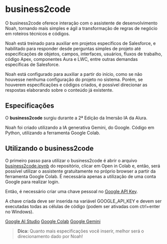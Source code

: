 # business2code

O business2code oferece interação com o assistente de desenvolvimento Noah, tornando mais simples e ágil a transformação de regras de negócio em roteiros técnicos e códigos.

Noah está treinado para auxiliar em projetos específicos de Salesforce, e habilitado para responder desde perguntas simples de projeto até especificações de objetos, campos, interfaces, usuários, fluxos de trabalho, código Apex, componentes Aura e LWC, entre outras demandas específicas de Salesforce.

Noah está configurado para auxiliar a partir do início, como se não houvesse nenhuma configuração do projeto no sistema. Porém, se houverem especificações e códigos criados, é possível direcionar as respostas elaborando sobre o conteúdo já existente.


## Especificações

O **business2code** surgiu durante a 2ª Edição da Imersão IA da Alura. 

Noah foi criado utilizando a IA generativa Gemini, do Google. Código em Python, utilizando a ferramenta Google Colab.

## Utilizando o business2code

O primeiro passo para utilizar o business2code é abrir o arquivo  [business2code.ipynb](https://github.com/gm-reis/business2code/blob/main/business2code.ipynb) do repositório, clicar em Open in Colab e, então, será possível utilizar o assistente gratuitamente no próprio browser a partir da ferramenta Google Colab. É necessária apenas a utilização de uma conta Google para realizar login.

Então, é necessário criar uma chave pessoal no [Google API Key](https://aistudio.google.com/app/apikey/?utm_source=website&utm_medium=referral&utm_campaign=Alura&utm_content=). 

A chave criada deve ser inserida na variável GOOGLE_API_KEY e devem ser executadas todas as células de código (podem ser ativadas com ctrl+enter no Windows).

[Google AI Studio](https://aistudio.google.com/app/prompts/new_chat/?utm_source=website&utm_medium=referral&utm_campaign=Alura&utm_content=) 
[Google Colab](https://colab.research.google.com/) 
[Google Gemini](https://gemini.google.com/app) 

> **Dica:** Quanto mais especificações você inserir, melhor será o direcionamento dado por Noah!

